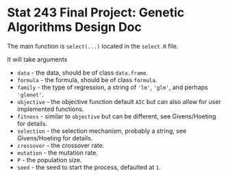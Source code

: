 # Stat 243 Final Project: Genetic Algorithms Design Doc

The main function is `select(...)` located in the `select.R` file.

It will take arguments
* `data` - the data, should be of class `data.frame`.
* `formula` - the formula, should be of class `formula`.
* `family` - the type of regression, a string of `'lm'`, `'glm'`, and perhaps `'glmnet'`.
* `objective` - the objective function default `AIC` but can also allow for user implemented functions.
* `fitness` - similar to `objective` but can be different, see Givens/Hoeting for details.
* `selection` - the selection mechanism, probably a string, see Givens/Hoeting for details.
* `crossover` - the crossover rate.
* `mutation` - the mutation rate.
* `P` - the population size.
* `seed` - the seed to start the process, defaulted at `1`.
